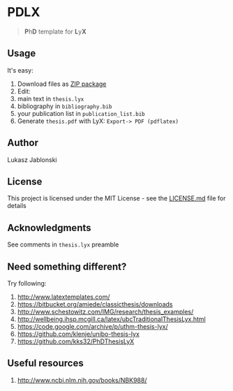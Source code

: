 # PDLX
> **P**h**D** template for **L**y**X**

## Usage
It's easy:

1. Download files as [ZIP package](https://github.com/lukaszjablonski/PDLX/archive/master.zip)
2. Edit:
  1. main text in `thesis.lyx`
  2. bibliography in `bibliography.bib`
  3. your publication list in `publication_list.bib`
3. Generate `thesis.pdf` with LyX: `Export-> PDF (pdflatex)`

## Author
Lukasz Jablonski

## License
This project is licensed under the MIT License - see the [LICENSE.md](LICENSE.md) file for details

## Acknowledgments
See comments in `thesis.lyx` preamble

## Need something different?
Try following:

1. http://www.latextemplates.com/
2. https://bitbucket.org/amiede/classicthesis/downloads
3. http://www.schestowitz.com/IMG/research/thesis_examples/
4. http://wellbeing.ihsp.mcgill.ca/latex/ubcTraditionalThesisLyx.html
5. https://code.google.com/archive/p/uthm-thesis-lyx/
6. https://github.com/klenje/unibo-thesis-lyx
7. https://github.com/kks32/PhDThesisLyX
 
## Useful resources
1. http://www.ncbi.nlm.nih.gov/books/NBK988/
